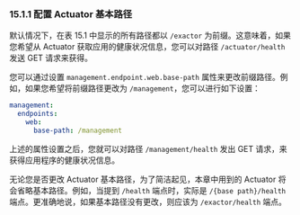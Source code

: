 ### 15.1.1 配置 Actuator 基本路径

默认情况下，在表 15.1 中显示的所有路径都以 `/exactor` 为前缀。这意味着，如果您希望从 Actuator 获取应用的健康状况信息，您可以对路径 `/actuator/health` 发送 GET 请求来获得。

您可以通过设置 `management.endpoint.web.base-path` 属性来更改前缀路径。例如，如果您希望将前缀路径更改为 `/management`，您可以进行如下设置：

```yaml
management:
  endpoints:
    web:
      base-path: /management
```

上述的属性设置之后，您就可以对路径 `/management/health` 发出 GET 请求，来获得应用程序的健康状况信息。

无论您是否更改 Actuator 基本路径，为了简洁起见，本章中用到的 Actuator 将会省略基本路径。例如，当提到 `/health` 端点时，实际是 `/{base path}/health` 端点。更准确地说，如果基本路径没有更改，则应该为 `/exactor/health` 端点。
